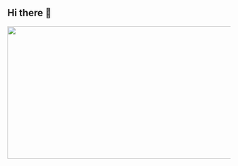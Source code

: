## Hi there 👋

<a href="https://www.gitanimals.org/en_US?utm_medium=image&utm_source=itzjb&utm_content=farm">
<img
  src="https://render.gitanimals.org/farms/itzjb"
  width="600"
  height="300"
/>
</a>
